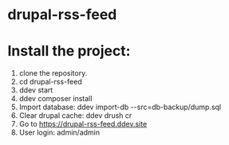 # drupal-rss-feed
# Install the project:
1. clone the repository.
2. cd drupal-rss-feed
3. ddev start
4. ddev composer install
5. Import database:
    ddev import-db --src=db-backup/dump.sql
9. Clear drupal cache:
    ddev drush cr
10. Go to https://drupal-rss-feed.ddev.site
11. User login: admin/admin


